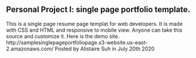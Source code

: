 <h2>Personal Project I: single page portfolio template.</h2>
This is a single page resume page templat for web developers.
It is made with CSS and HTML and responsive to mobile view.
Anyone can take this source and customize it.
<!-- blank line -->
Here is the demo site.
http://samplesinglepageportfoliopage.s3-website.us-east-2.amazonaws.com/
<!-- blank line -->
Posted by Alistaire Suh in July 20th 2020
